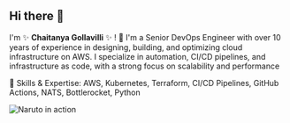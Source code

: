 ## Hi there 👋

I'm ✨  **Chaitanya Gollavilli** ✨ ! 👋
I'm a Senior DevOps Engineer with over 10 years of experience in designing, building, and optimizing cloud infrastructure on AWS. I specialize in automation, CI/CD pipelines, and infrastructure as code, with a strong focus on scalability and performance

🔧 Skills & Expertise: AWS, Kubernetes, Terraform, CI/CD Pipelines, GitHub Actions, NATS, Bottlerocket, Python

<picture>
  <source media="(prefers-color-scheme: dark)" srcset="naruto-darkmode.png">
  <source media="(prefers-color-scheme: light)" srcset="naruto-lightmode.png">
  <img alt="Naruto in action" src="naruto-default.png">
</picture>
